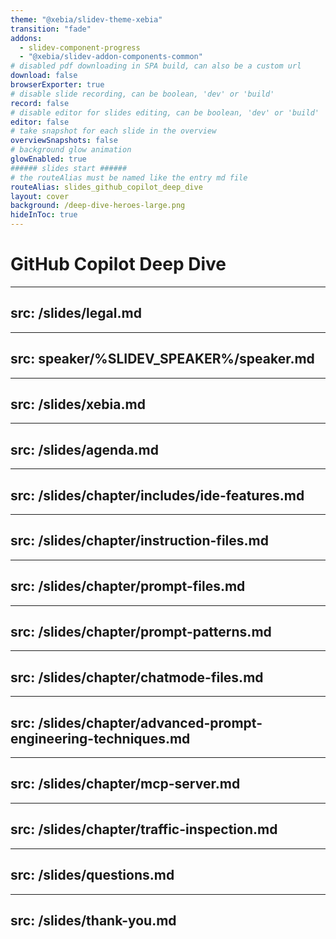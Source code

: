 ```yaml
---
theme: "@xebia/slidev-theme-xebia"
transition: "fade"
addons:
  - slidev-component-progress
  - "@xebia/slidev-addon-components-common"
# disabled pdf downloading in SPA build, can also be a custom url
download: false
browserExporter: true
# disable slide recording, can be boolean, 'dev' or 'build'
record: false
# disable editor for slides editing, can be boolean, 'dev' or 'build'
editor: false
# take snapshot for each slide in the overview
overviewSnapshots: false
# background glow animation
glowEnabled: true
###### slides start ######
# the routeAlias must be named like the entry md file
routeAlias: slides_github_copilot_deep_dive
layout: cover
background: /deep-dive-heroes-large.png
hideInToc: true
---
```


# GitHub Copilot Deep Dive

---
src: /slides/legal.md
---

---
src: speaker/%SLIDEV_SPEAKER%/speaker.md
---

---
src: /slides/xebia.md
---

---
src: /slides/agenda.md
---

---
src: /slides/chapter/includes/ide-features.md
---

---
src: /slides/chapter/instruction-files.md
---

---
src: /slides/chapter/prompt-files.md
---

---
src: /slides/chapter/prompt-patterns.md
---

---
src: /slides/chapter/chatmode-files.md
---

---
src: /slides/chapter/advanced-prompt-engineering-techniques.md
---

---
src: /slides/chapter/mcp-server.md
---

---
src: /slides/chapter/traffic-inspection.md
---

---
src: /slides/questions.md
---

---
src: /slides/thank-you.md
---
